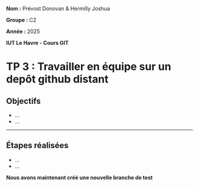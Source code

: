 **Nom :** Prévost Donovan & Hermilly Joshua

**Groupe :** C2

**Année :** 2025

**IUT Le Havre - Cours GIT**

# TP 3 : Travailler en équipe sur un depôt github distant

## Objectifs
- ...
- ...


---

## Étapes réalisées
- ...
- ...

 **Nous avons maintenant créé une nouvelle branche de test**